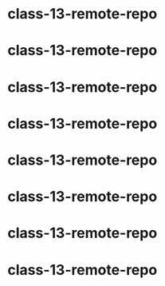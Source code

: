 # class-13-remote-repo
# class-13-remote-repo
# class-13-remote-repo
# class-13-remote-repo
# class-13-remote-repo
# class-13-remote-repo
# class-13-remote-repo
# class-13-remote-repo
